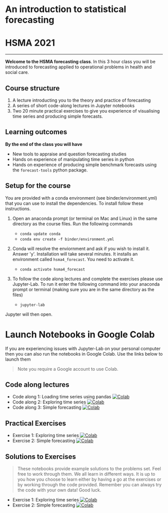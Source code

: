 # An introduction to statistical forecasting
# HSMA 2021

-----

**Welcome to the HSMA forecasting class**.  In this 3 hour class you will be introduced to forecasting applied to operational problems in health and social care.

## Course structure

1. A lecture introducting you to the theory and practice of forecasting
2. A series of short code-along lectures in Jupyter notebooks
3. Two 20 minute practical exercises to give you experience of visualising time series and producing simple forecasts. 

## Learning outcomes

**By the end of the class you will have**

* New tools to appraise and question forecasting studies
* Hands on experience of manipulating time series in python
* Hands on experience of producing simple benchmark forecasts using the `forecast-tools` python package.

## Setup for the course

You are provided with a conda environment (see binder/environment.yml) that you can use to install the dependencies.  To install follow these instructions.

1. Open an anaconda prompt (or terminal on Mac and Linux) in the same directory as the course files.  Run the following commands

   * `conda update conda`
   * `conda env create -f binder/environment.yml`

2. Conda will resolve the enviornment and ask if you wish to install it.  Answer 'y'. Installation will take several minutes.  It installs an environment called `hsma4_forecast`.  You need to activate it.

   * `conda activate hsma4_forecast`

3. To follow the code along lectures and complete the exercises please use Jupyter-Lab.  To run it enter the following command into your anaconda prompt or terminal (making sure you are in the same directory as the files)

   * `jupyter-lab`

Jupyter will then open.


# Launch Notebooks in Google Colab

If you are experiencing issues with Jupyter-Lab on your personal computer then you can also run the notebooks in Google Colab.  Use the links below to launch them

> Note you require a Google account to use Colab.

## Code along lectures
* Code along 1: Loading time series using pandas [![Colab](https://colab.research.google.com/assets/colab-badge.svg)](https://colab.research.google.com/github/hsma-master/hsma/blob/master/12_forecasting/code_along_lectures/01_pandas_time_series.ipynb)
* Code along 2: Exploring time series [![Colab](https://colab.research.google.com/assets/colab-badge.svg)](https://colab.research.google.com/github/hsma-master/hsma/blob/master/12_forecasting/code_along_lectures/02_exploring_ts.ipynb)
* Code along 3: Simple forecasting [![Colab](https://colab.research.google.com/assets/colab-badge.svg)](https://colab.research.google.com/github/hsma-master/hsma/blob/master/12_forecasting/code_along_lectures/03_benchmark_forecasts.ipynb)


## Practical Exercises
* Exercise 1: Exploring time series [![Colab](https://colab.research.google.com/assets/colab-badge.svg)](https://colab.research.google.com/github/hsma-master/hsma/blob/master/12_forecasting/exercises/Practical_1.ipynb)
* Exercise 2: Simple forecasting [![Colab](https://colab.research.google.com/assets/colab-badge.svg)](https://colab.research.google.com/github/hsma-master/hsma/blob/master/12_forecasting/exercises/Practical_2.ipynb)

## Solutions to Exercises

> These notebooks provide example solutions to the problems set.  Feel free to work through them.  We all learn in different ways. It is up to you how you choose to learn either by having a go at the exercises or by working through the code provided.  Remember you can always try the code with your own data!  Good luck.

* Exercise 1: Exploring time series [![Colab](https://colab.research.google.com/assets/colab-badge.svg)](https://colab.research.google.com/github/hsma-master/hsma/blob/master/12_forecasting/exercises/Practical_1_SOLUTIONS.ipynb)
* Exercise 2: Simple forecasting [![Colab](https://colab.research.google.com/assets/colab-badge.svg)](https://colab.research.google.com/github/hsma-master/hsma/blob/master/12_forecasting/exercises/Practical_2_SOLUTIONS.ipynb)


